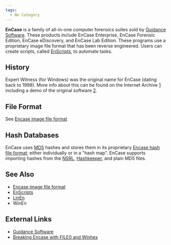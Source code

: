 ```yaml
---
tags:
  - No Category
---
```

**EnCase** is a family of all-in-one computer forensics suites sold by
[Guidance Software](guidance_software.md). These products
include EnCase Enterprise, EnCase Forensic Edition, EnCase eDiscovery,
and EnCase Lab Edition. These programs use a proprietary image file
format that has been reverse engineered. Users can create scripts,
called [EnScripts](enscripts.md), to automate tasks.

## History

Expert Witness (for Windows) was the original name for EnCase (dating
back to 1998). More info about this can be found on the Internet Archive
[1](http://web.archive.org/web/19980504153628/http://guidancesoftware.com/)
including a demo of the original software
[2](http://web.archive.org/web/19980504153759/http://guidancesoftware.com/data/ewsetup.exe).

## File Format

See [Encase image file format](encase_image_file_format.md)

## Hash Databases

EnCase uses [MD5](md5.md) hashes and stores them in its
proprietary [Encase hash file format](encase_hash_files.md);
either individually or in a "hash map". EnCase supports importing hashes
from the [NSRL](national_software_reference_library.md),
[Hashkeeper](hashkeeper.md), and plain MD5 files.

## See Also

- [Encase image file format](encase_image_file_format.md)
- [EnScripts](enscripts.md)
- [LinEn](linen.md)
- WinEn

## External Links

- [Guidance Software](http://www.guidancesoftware.com)
- [Breaking Encase with FILE0 and
  Winhex](https://web.archive.org/web/20070310192503/http://www.safehack.com/Textware/forensic/Anti_Forensic_Break_Encase.pdf)